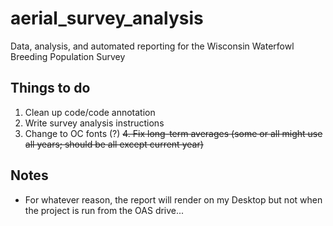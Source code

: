 # aerial_survey_analysis
Data, analysis, and automated reporting for the Wisconsin Waterfowl Breeding Population Survey

## Things to do

1. Clean up code/code annotation
2. Write survey analysis instructions
3. Change to OC fonts (?)
~~4. Fix long-term averages (some or all might use all years; should be all except current year)~~

## Notes

- For whatever reason, the report will render on my Desktop but not when the project is run from the OAS drive...